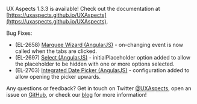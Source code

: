 UX Aspects 1.3.3 is available! Check out the documentation at [https://uxaspects.github.io/UXAspects](https://uxaspects.github.io/UXAspects).

Bug Fixes:
* (EL-2658) [Marquee Wizard (AngularJS)](https://uxaspects.github.io/UXAspects/#/components/wizard#marquee-wizard-ng1) - on-changing event is now called when the tabs are clicked.
* (EL-2697) [Select (AngularJS)](https://uxaspects.github.io/UXAspects/#/components/select#select-ng1) - initialPlaceholder option added to allow the placeholder to be hidden with one or more options selected.
* (EL-2703) [Integrated Date Picker (AngularJS)](https://uxaspects.github.io/UXAspects/#/components/date-time-picker#integrated-date-picker-ng1) - configuration added to allow opening the picker upwards.

Any questions or feedback? Get in touch on Twitter [@UXAspects](https://twitter.com/UXAspects), open an issue on [GitHub](https://github.com/UXAspects/UXAspects/issues), or check our [blog](https://uxaspects.github.io/UXAspects/#/blog) for more information!
